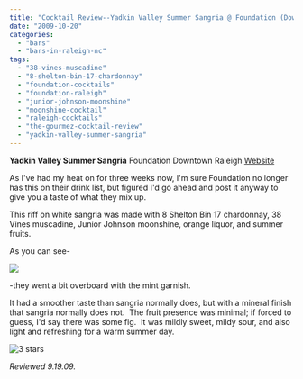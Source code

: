 ```yaml
---
title: "Cocktail Review--Yadkin Valley Summer Sangria @ Foundation (Downtown Raleigh)"
date: "2009-10-20"
categories: 
  - "bars"
  - "bars-in-raleigh-nc"
tags: 
  - "38-vines-muscadine"
  - "8-shelton-bin-17-chardonnay"
  - "foundation-cocktails"
  - "foundation-raleigh"
  - "junior-johnson-moonshine"
  - "moonshine-cocktail"
  - "raleigh-cocktails"
  - "the-gourmez-cocktail-review"
  - "yadkin-valley-summer-sangria"
---
```


**Yadkin Valley Summer Sangria** Foundation Downtown Raleigh [Website](http://www.foundationnc.com/)

As I've had my heat on for three weeks now, I'm sure Foundation no longer has this on their drink list, but figured I'd go ahead and post it anyway to give you a taste of what they mix up.

This riff on white sangria was made with 8 Shelton Bin 17 chardonnay, 38 Vines muscadine, Junior Johnson moonshine, orange liquor, and summer fruits.

As you can see-

![](http://www.thegourmez.com/gourmez/photos/yvsummersangria.jpg)

\-they went a bit overboard with the mint garnish.

It had a smoother taste than sangria normally does, but with a mineral finish that sangria normally does not.  The fruit presence was minimal; if forced to guess, I'd say there was some fig.  It was mildly sweet, mildy sour, and also light and refreshing for a warm summer day.

![3 stars](http://s3.amazonaws.com/thegourmez-wpmedia/2009/02/rating_avocado1.gif "rating_avocado1")

_Reviewed 9.19.09._

